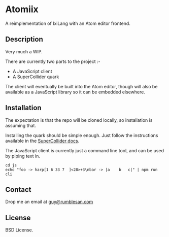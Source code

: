 # Atomiix

A reimplementation of IxiLang with an Atom editor frontend.


## Description

Very much a WIP.

There are currently two parts to the project :-
* A JavaScript client
* A SuperCollider quark

The client will eventually be built into the Atom editor, though will also be available as a JavaScript library so it can be embedded elsewhere.


## Installation

The expectation is that the repo will be cloned locally, so installation is assuming that.

Installing the quark should be simple enough. Just follow the instructions available in the [SuperCollider docs](doc.sccode.org/Guides/UsingQuarks.html).

The JavaScript client is currently just a command line tool, and can be used by piping text in.

```
cd js
echo "foo -> harp[1 6 33 7  ]<28>+3\nbar -> |a    b   c|" | npm run cli
```


## Contact

Drop me an email at guy@rumblesan.com


## License

BSD License.

